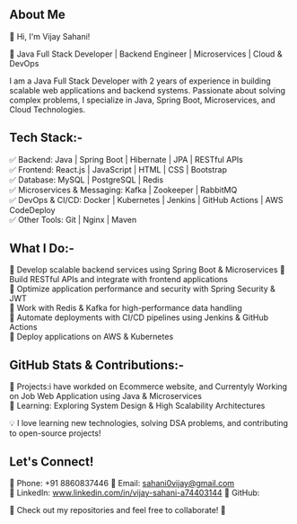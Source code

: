 ## About Me

👋 Hi, I'm Vijay Sahani!  

🚀 Java Full Stack Developer | Backend Engineer | Microservices | Cloud & DevOps  

I am a Java Full Stack Developer with 2 years of experience in building scalable web applications and backend systems.
Passionate about solving complex problems, I specialize in Java, Spring Boot, Microservices, and Cloud Technologies.  

## Tech Stack:-

✅ Backend: Java | Spring Boot | Hibernate | JPA | RESTful APIs  
✅ Frontend: React.js | JavaScript | HTML | CSS | Bootstrap  
✅ Database: MySQL | PostgreSQL | Redis  
✅ Microservices & Messaging: Kafka | Zookeeper | RabbitMQ  
✅ DevOps & CI/CD: Docker | Kubernetes | Jenkins | GitHub Actions | AWS CodeDeploy  
✅ Other Tools: Git | Nginx | Maven  


 ## What I Do:-
 
🔹 Develop scalable backend services using Spring Boot & Microservices
🔹 Build RESTful APIs and integrate with frontend applications  
🔹 Optimize application performance and security with Spring Security & JWT  
🔹 Work with Redis & Kafka for high-performance data handling  
🔹 Automate deployments with CI/CD pipelines using Jenkins & GitHub Actions  
🔹 Deploy applications on AWS & Kubernetes

 ## GitHub Stats & Contributions:-
 
📌 Projects:i have workded on Ecommerce website, and Currentyly Working on Job Web Application using Java & Microservices   
📌 Learning: Exploring System Design & High Scalability Architectures  

💡 I love learning new technologies, solving DSA problems, and contributing to open-source projects!  

## Let's Connect!  
📱 Phone: +91 8860837446
📩 Email: sahani0vijay@gmail.com  
🔗 LinkedIn: www.linkedin.com/in/vijay-sahani-a74403144
🔗 GitHub:   

🚀 Check out my repositories and feel free to collaborate! 🚀

